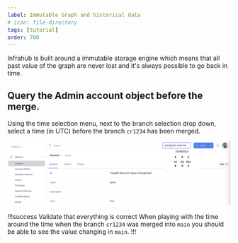 ```yaml
---
label: Immutable Graph and historical data
# icon: file-directory
tags: [tutorial]
order: 700
---
```


Infrahub is built around a immutable storage engine which means that all past value of the graph are never lost and it's always possible to go back in time.

## Query the Admin account object before the merge.

Using the time selection menu, next to the branch selection drop down, select a time (in UTC) before the branch `cr1234` has been merged.

![](../media/tutorial_time_selection.png)

!!!success Validate that everything is correct
When playing with the time around the time when the branch `cr1234` was merged into `main` you should be able to see the value changing in `main`.
!!!
